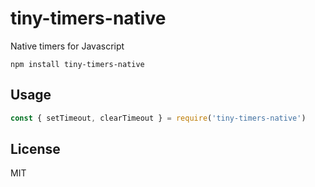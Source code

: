 # tiny-timers-native

Native timers for Javascript

```
npm install tiny-timers-native
```

## Usage

``` js
const { setTimeout, clearTimeout } = require('tiny-timers-native')
```

## License

MIT

